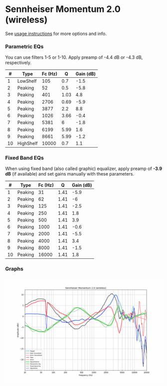 # Sennheiser Momentum 2.0 (wireless)
See [usage instructions](https://github.com/jaakkopasanen/AutoEq#usage) for more options and info.

### Parametric EQs
You can use filters 1-5 or 1-10. Apply preamp of -4.4 dB or -4.3 dB, respectively.

|   # | Type      |   Fc (Hz) |    Q |   Gain (dB) |
|-----|-----------|-----------|------|-------------|
|   1 | LowShelf  |       105 | 0.7  |        -1.5 |
|   2 | Peaking   |        52 | 0.5  |        -5.8 |
|   3 | Peaking   |       401 | 1.03 |         4.8 |
|   4 | Peaking   |      2706 | 0.69 |        -5.9 |
|   5 | Peaking   |      3877 | 2.2  |         8.8 |
|   6 | Peaking   |      1026 | 3.66 |        -0.4 |
|   7 | Peaking   |      5381 | 6    |        -1.8 |
|   8 | Peaking   |      6199 | 5.99 |         1.6 |
|   9 | Peaking   |      8661 | 5.99 |        -1.2 |
|  10 | HighShelf |     10000 | 0.7  |         1.1 |

### Fixed Band EQs
When using fixed band (also called graphic) equalizer, apply preamp of **-3.9 dB** (if available) and set gains manually with these parameters.

|   # | Type    |   Fc (Hz) |    Q |   Gain (dB) |
|-----|---------|-----------|------|-------------|
|   1 | Peaking |        31 | 1.41 |        -5.9 |
|   2 | Peaking |        62 | 1.41 |        -6   |
|   3 | Peaking |       125 | 1.41 |        -2.5 |
|   4 | Peaking |       250 | 1.41 |         1.8 |
|   5 | Peaking |       500 | 1.41 |         3.9 |
|   6 | Peaking |      1000 | 1.41 |        -0.6 |
|   7 | Peaking |      2000 | 1.41 |        -5.5 |
|   8 | Peaking |      4000 | 1.41 |         3.4 |
|   9 | Peaking |      8000 | 1.41 |        -1.5 |
|  10 | Peaking |     16000 | 1.41 |         1.8 |

### Graphs
![](./Sennheiser%20Momentum%202.0%20(wireless).png)
